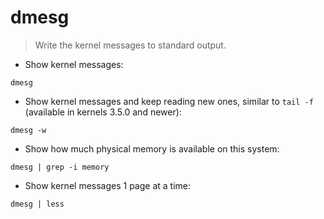 # dmesg

> Write the kernel messages to standard output.

- Show kernel messages:

`dmesg`

- Show kernel messages and keep reading new ones, similar to `tail -f` (available in kernels 3.5.0 and newer):

`dmesg -w`

- Show how much physical memory is available on this system:

`dmesg | grep -i memory`

- Show kernel messages 1 page at a time:

`dmesg | less`
